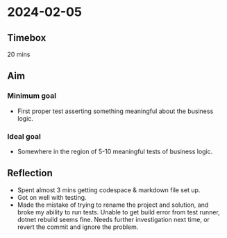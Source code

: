 # 2024-02-05

## Timebox

20 mins

## Aim

### Minimum goal

- First proper test asserting something meaningful about the business logic.

### Ideal goal

- Somewhere in the region of 5-10 meaningful tests of business logic.

## Reflection

- Spent almost 3 mins getting codespace & markdown file set up.
- Got on well with testing.
- Made the mistake of trying to rename the project and solution, and broke my ability to run tests. Unable to get build error from test runner, dotnet rebuild seems fine. Needs further investigation next time, or revert the commit and ignore the problem.